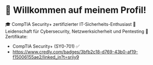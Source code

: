 # 👋 Willkommen auf meinem Profil!
🎓 CompTIA Security+ zertifizierter IT-Sicherheits-Enthusiast
🔐 Leidenschaft für Cybersecurity, Netzwerksicherheit und Pentesting
📜 Zertifikate: 
- CompTIA Security+ (SY0-701) ✅
- https://www.credly.com/badges/3bfb2c18-d769-43b0-af19-f15006155ae2/linked_in?t=sriiy9
